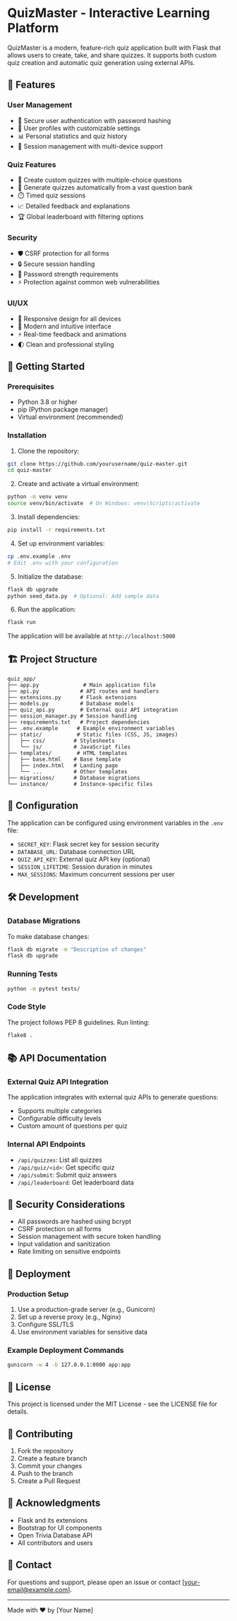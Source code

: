# QuizMaster - Interactive Learning Platform

QuizMaster is a modern, feature-rich quiz application built with Flask that allows users to create, take, and share quizzes. It supports both custom quiz creation and automatic quiz generation using external APIs.

## 🌟 Features

### User Management
- 🔐 Secure user authentication with password hashing
- 👤 User profiles with customizable settings
- 📊 Personal statistics and quiz history
- 🔑 Session management with multi-device support

### Quiz Features
- 📝 Create custom quizzes with multiple-choice questions
- 🎲 Generate quizzes automatically from a vast question bank
- ⏱️ Timed quiz sessions
- 📈 Detailed feedback and explanations
- 🏆 Global leaderboard with filtering options

### Security
- 🛡️ CSRF protection for all forms
- 🔒 Secure session handling
- 🔐 Password strength requirements
- ⚡ Protection against common web vulnerabilities

### UI/UX
- 📱 Responsive design for all devices
- 🎨 Modern and intuitive interface
- ⚡ Real-time feedback and animations
- 🌓 Clean and professional styling

## 🚀 Getting Started

### Prerequisites
- Python 3.8 or higher
- pip (Python package manager)
- Virtual environment (recommended)

### Installation

1. Clone the repository:
```bash
git clone https://github.com/yourusername/quiz-master.git
cd quiz-master
```

2. Create and activate a virtual environment:
```bash
python -m venv venv
source venv/bin/activate  # On Windows: venv\Scripts\activate
```

3. Install dependencies:
```bash
pip install -r requirements.txt
```

4. Set up environment variables:
```bash
cp .env.example .env
# Edit .env with your configuration
```

5. Initialize the database:
```bash
flask db upgrade
python seed_data.py  # Optional: Add sample data
```

6. Run the application:
```bash
flask run
```

The application will be available at `http://localhost:5000`

## 🏗️ Project Structure

```
quiz_app/
├── app.py              # Main application file
├── api.py             # API routes and handlers
├── extensions.py      # Flask extensions
├── models.py          # Database models
├── quiz_api.py        # External quiz API integration
├── session_manager.py # Session handling
├── requirements.txt   # Project dependencies
├── .env.example      # Example environment variables
├── static/           # Static files (CSS, JS, images)
│   ├── css/         # Stylesheets
│   └── js/          # JavaScript files
├── templates/        # HTML templates
│   ├── base.html    # Base template
│   ├── index.html   # Landing page
│   └── ...          # Other templates
├── migrations/      # Database migrations
└── instance/        # Instance-specific files
```

## 🔧 Configuration

The application can be configured using environment variables in the `.env` file:

- `SECRET_KEY`: Flask secret key for session security
- `DATABASE_URL`: Database connection URL
- `QUIZ_API_KEY`: External quiz API key (optional)
- `SESSION_LIFETIME`: Session duration in minutes
- `MAX_SESSIONS`: Maximum concurrent sessions per user

## 🛠️ Development

### Database Migrations

To make database changes:
```bash
flask db migrate -m "Description of changes"
flask db upgrade
```

### Running Tests
```bash
python -m pytest tests/
```

### Code Style
The project follows PEP 8 guidelines. Run linting:
```bash
flake8 .
```

## 📚 API Documentation

### External Quiz API Integration
The application integrates with external quiz APIs to generate questions:

- Supports multiple categories
- Configurable difficulty levels
- Custom amount of questions per quiz

### Internal API Endpoints
- `/api/quizzes`: List all quizzes
- `/api/quiz/<id>`: Get specific quiz
- `/api/submit`: Submit quiz answers
- `/api/leaderboard`: Get leaderboard data

## 🔐 Security Considerations

- All passwords are hashed using bcrypt
- CSRF protection on all forms
- Session management with secure token handling
- Input validation and sanitization
- Rate limiting on sensitive endpoints

## 🚀 Deployment

### Production Setup
1. Use a production-grade server (e.g., Gunicorn)
2. Set up a reverse proxy (e.g., Nginx)
3. Configure SSL/TLS
4. Use environment variables for sensitive data

### Example Deployment Commands
```bash
gunicorn -w 4 -b 127.0.0.1:8000 app:app
```

## 📝 License

This project is licensed under the MIT License - see the LICENSE file for details.

## 🤝 Contributing

1. Fork the repository
2. Create a feature branch
3. Commit your changes
4. Push to the branch
5. Create a Pull Request

## 🙏 Acknowledgments

- Flask and its extensions
- Bootstrap for UI components
- Open Trivia Database API
- All contributors and users

## 📧 Contact

For questions and support, please open an issue or contact [your-email@example.com].

---
Made with ❤️ by [Your Name]
